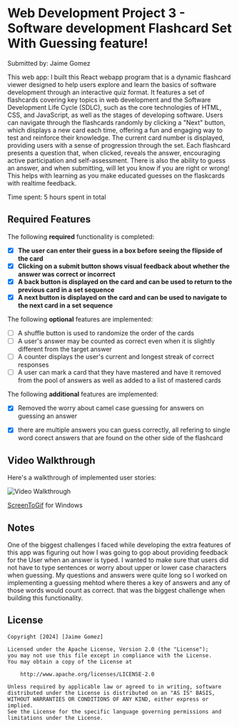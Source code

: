 # Web Development Project 3 - Software development Flashcard Set With Guessing feature!
Submitted by: Jaime Gomez

This web app: I built this React webapp program that is a dynamic flashcard viewer designed to help users explore and learn the basics of software development through an interactive quiz format. It features a set of flashcards covering key topics in web development and the Software Development Life Cycle (SDLC), such as the core technologies of HTML, CSS, and JavaScript, as well as the stages of developing software. Users can navigate through the flashcards randomly by clicking a "Next" button, which displays a new card each time, offering a fun and engaging way to test and reinforce their knowledge. The current card number is displayed, providing users with a sense of progression through the set. Each flashcard presents a question that, when clicked, reveals the answer, encouraging active participation and self-assessment. There is also the ability to guess an answer, and when submitting, will let you know if you are right or wrong! This helps with learning as you make educated guesses on the flaskcards with realtime feedback.

Time spent: 5 hours spent in total

## Required Features

The following **required** functionality is completed:

- [X] **The user can enter their guess in a box before seeing the flipside of the card**
- [X] **Clicking on a submit button shows visual feedback about whether the answer was correct or incorrect**
- [X] **A back button is displayed on the card and can be used to return to the previous card in a set sequence**
- [X] **A next button is displayed on the card and can be used to navigate to the next card in a set sequence**

The following **optional** features are implemented:

- [ ] A shuffle button is used to randomize the order of the cards
- [ ] A user's answer may be counted as correct even when it is slightly different from the target answer
- [ ] A counter displays the user's current and longest streak of correct responses
- [ ] A user can mark a card that they have mastered and have it removed from the pool of answers as well as added to a list of mastered cards

The following **additional** features are implemented:

* [X] Removed the worry about camel case guessing for answers on guessing an answer
* [X] there are multiple answers you can guess correctly, all refering to single word corect answers that are found on the other side of the flashcard
      

## Video Walkthrough

Here's a walkthrough of implemented user stories:

<img src='http://i.imgur.com/link/to/your/gif/file.gif' title='Video Walkthrough' width='' alt='Video Walkthrough' />

[ScreenToGif](https://www.screentogif.com/) for Windows


## Notes

One of the biggest challenges I faced while developing the extra features of this app was figuring out how I was going to gop about providing feedback for the User when an answer is typed. I wanted to make sure that users did not have to type sentences or worry about upper or lower case characters when guessing. My questions and answers were quite long so I worked on implementing a guessing mehtod where theres a key of answers and any of those words would count as correct. that was the biggest challenge when building this functionality.

## License

    Copyright [2024] [Jaime Gomez]

    Licensed under the Apache License, Version 2.0 (the "License");
    you may not use this file except in compliance with the License.
    You may obtain a copy of the License at

        http://www.apache.org/licenses/LICENSE-2.0

    Unless required by applicable law or agreed to in writing, software
    distributed under the License is distributed on an "AS IS" BASIS,
    WITHOUT WARRANTIES OR CONDITIONS OF ANY KIND, either express or implied.
    See the License for the specific language governing permissions and
    limitations under the License.
